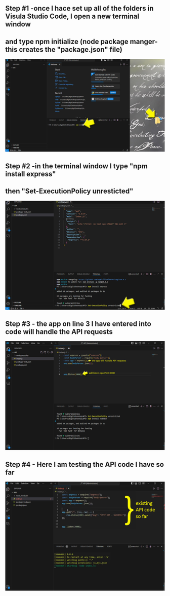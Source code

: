 # 

## Step #1 -once I hace set up all of the folders in Visula Studio Code, I open a new terminal window
##          and type npm initialize (node package manger- this creates the "package.json" file)
![image](https://github.com/cyberfocused/SimpleRest_API2/blob/main/1.jpg) 

## Step #2 -in the terminal window I type "npm install express" 
##          then "Set-ExecutionPolicy unresticted"
![image](https://github.com/cyberfocused/SimpleRest_API2/blob/main/2.jpg) 

## Step #3 - the app on line 3 I have entered into code will handle the API requests
![image](https://github.com/cyberfocused/SimpleRest_API2/blob/main/3.jpg) 

## Step #4 - Here I am testing the API code I have so far
![image](https://github.com/cyberfocused/SimpleRest_API2/blob/main/4.jpg) 


